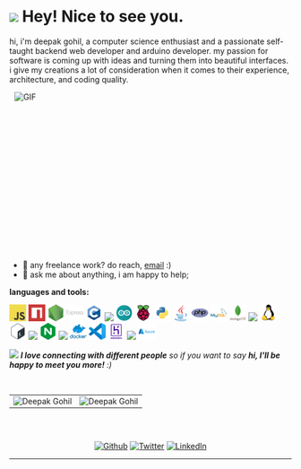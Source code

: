 <h1><img src="https://emojis.slackmojis.com/emojis/images/1531849430/4246/blob-sunglasses.gif?1531849430" width="40"/> Hey! Nice to see you.</h1>

hi, i'm deepak gohil, a computer science enthusiast and a passionate self-taught backend web developer and arduino developer. my passion for software is coming up with ideas and turning them into beautiful interfaces. i give my creations a lot of consideration when it comes to their experience, architecture, and coding quality.

<img align="right" alt="GIF" src="https://raw.githubusercontent.com/deepakgohil009/deepakgohil009/main/code1.gif" width="495" height="300" />

- 💼 any freelance work? do reach, [email](mailto:gohildeepak2003@gmail.com) :)
- 💬 ask me about anything, i am happy to help;

**languages and tools:**  

<code><img height="30" src="https://raw.githubusercontent.com/github/explore/80688e429a7d4ef2fca1e82350fe8e3517d3494d/topics/javascript/javascript.png"></code>
<code><img height="30" src="https://raw.githubusercontent.com/github/explore/80688e429a7d4ef2fca1e82350fe8e3517d3494d/topics/npm/npm.png"></code>
<code><img height="30" src="https://raw.githubusercontent.com/github/explore/80688e429a7d4ef2fca1e82350fe8e3517d3494d/topics/nodejs/nodejs.png"></code>
<code><img height="30" src="https://raw.githubusercontent.com/github/explore/80688e429a7d4ef2fca1e82350fe8e3517d3494d/topics/express/express.png"></code>
<code><img height="30" src="https://github.com/github/explore/blob/main/topics/c/c.png"></code>
<code><img height="30" src="https://raw.githubusercontent.com/isocpp/logos/master/cpp_logo.png"></code>
<code><img height="30" src="https://raw.githubusercontent.com/github/explore/80688e429a7d4ef2fca1e82350fe8e3517d3494d/topics/arduino/arduino.png"></code>
<code><img height="30" src="https://raw.githubusercontent.com/devicons/devicon/1119b9f84c0290e0f0b38982099a2bd027a48bf1/icons/raspberrypi/raspberrypi-original.svg"></code>
<code><img height="30" src="https://raw.githubusercontent.com/github/explore/80688e429a7d4ef2fca1e82350fe8e3517d3494d/topics/python/python.png"></code>
<code><img height="30" src="https://raw.githubusercontent.com/devicons/devicon/master/icons/java/java-original.svg"></code>
<code><img height="30" src="https://raw.githubusercontent.com/github/explore/80688e429a7d4ef2fca1e82350fe8e3517d3494d/topics/php/php.png"></code>
<code><img height="30" src="https://raw.githubusercontent.com/devicons/devicon/1119b9f84c0290e0f0b38982099a2bd027a48bf1/icons/mysql/mysql-original-wordmark.svg"></code>
<code><img height="30" src="https://raw.githubusercontent.com/devicons/devicon/master/icons/mongodb/mongodb-original-wordmark.svg"></code>
<code><img height="30" src="https://upload.wikimedia.org/wikipedia/commons/2/21/Matlab_Logo.png"></code>
<code><img height="30" src="https://raw.githubusercontent.com/devicons/devicon/master/icons/linux/linux-original.svg"></code>
<code><img height="30" src="https://raw.githubusercontent.com/devicons/devicon/1119b9f84c0290e0f0b38982099a2bd027a48bf1/icons/bash/bash-original.svg"></code>
<code><img height="30" src="https://www.vectorlogo.zone/logos/git-scm/git-scm-icon.svg"></code>
<code><img height="30" src="https://github.com/github/explore/blob/main/topics/nginx/nginx.png"></code>
<code><img height="30" src="https://www.vectorlogo.zone/logos/getpostman/getpostman-icon.svg"></code>
<code><img height="30" src="https://raw.githubusercontent.com/github/explore/80688e429a7d4ef2fca1e82350fe8e3517d3494d/topics/docker/docker.png"></code>
<code><img height="30" src="https://raw.githubusercontent.com/github/explore/80688e429a7d4ef2fca1e82350fe8e3517d3494d/topics/visual-studio-code/visual-studio-code.png"></code>
<code><img height="30" src="https://github.com/github/explore/blob/main/topics/heroku/heroku.png"></code>
<code><img height="30" src="https://avatars.githubusercontent.com/u/2810941?s=200&v=4"></code>
<code><img height="30" src="https://raw.githubusercontent.com/devicons/devicon/1119b9f84c0290e0f0b38982099a2bd027a48bf1/icons/azure/azure-original-wordmark.svg"></code>

<img src="https://media.giphy.com/media/LnQjpWaON8nhr21vNW/giphy.gif" width="60"> <em><b>I love connecting with different people</b> so if you want to say <b>hi, I'll be happy to meet you more!</b> :)</em>

<br>

<table>
  <tr>
<td><img align="right" src="https://github-readme-stats.vercel.app/api?username=deepakgohil9&show_icons=true&theme=material-palenight" alt="Deepak Gohil"/></td>
<td><img align="left" src="https://github-readme-stats.vercel.app/api/top-langs/?username=deepakgohil9&theme=material-palenight&langs_count=8&layout=compact&hide=css,html" alt="Deepak Gohil"/></td>
</tr>
<table
<br>

<h3>&ensp;</h3>
<p align="center "><a href="https://github.com/deepakgohil009" target="_blank"><img alt="Github" src="https://img.shields.io/badge/GitHub-%2312100E.svg?&style=for-the-badge&logo=Github&logoColor=white" /></a> <a href="https://twitter.com/_Deepak_Gohil?s=09" target="_blank"><img alt="Twitter" src="https://img.shields.io/badge/twitter-%231DA1F2.svg?&style=for-the-badge&logo=twitter&logoColor=white" /></a> <a href="https://www.linkedin.com/in/deepak-gohil-a26010228" target="_blank"><img alt="LinkedIn" src="https://img.shields.io/badge/linkedin-%230077B5.svg?&style=for-the-badge&logo=linkedin&logoColor=white" /></a>
</p>

------------
